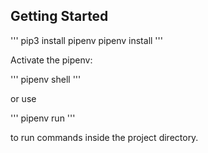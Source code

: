 

## Getting Started

'''
pip3 install pipenv
pipenv install
'''

Activate the pipenv:

'''
pipenv shell
'''

or use

'''
pipenv run
'''

to run commands inside the project directory.
